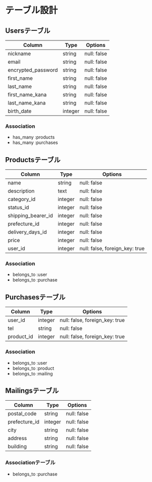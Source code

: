 # テーブル設計

## Usersテーブル

| Column                | Type    | Options     |
| --------------------- | ------- | ----------- |
| nickname              | string  | null: false |
| email                 | string  | null: false |
| encrypted_password    | string  | null: false |
| first_name            | string  | null: false |
| last_name             | string  | null: false |
| first_name_kana       | string  | null: false |
| last_name_kana        | string  | null: false |
| birth_date            | integer | null: false |


### Association

- has_many :products
- has_many :purchases


## Productsテーブル

| Column             | Type    | Options                        |
| ------------------ | ------- | ------------------------------ |
| name               | string  | null: false                    |
| description        | text    | null: false                    |
| category_id        | integer | null: false                    |
| status_id          | integer | null: false                    |
| shipping_bearer_id | integer | null: false                    |
| prefecture_id      | integer | null: false                    |
| delivery_days_id   | integer | null: false                    |
| price              | integer | null: false                    |
| user_id            | integer | null: false, foreign_key: true |

### Association

- belongs_to :user
- belongs_to :purchase


## Purchasesテーブル

| Column     | Type    | Options                        |
| ---------- | ------- | ------------------------------ |
| user_id    | integer | null: false, foreign_key: true |
| tel        | string  | null: false                    |
| product_id | integer | null: false, foreign_key: true |

### Association
- belongs_to :user
- belongs_to :product
- belongs_to :mailing


## Mailingsテーブル

| Column        | Type    | Options     |
| ------------- | ------- | ----------- |
| postal_code   | string  | null: false |
| prefecture_id | integer | null: false |
| city          | string  | null: false |
| address       | string  | null: false |
| building      | string  | null: false |

### Associationテーブル

- belongs_to :purchase